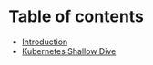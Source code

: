 # Table of contents

* [Introduction](gitbook/readme.md)
* [Kubernetes Shallow Dive](app-idea-to-kubernetes.md)

